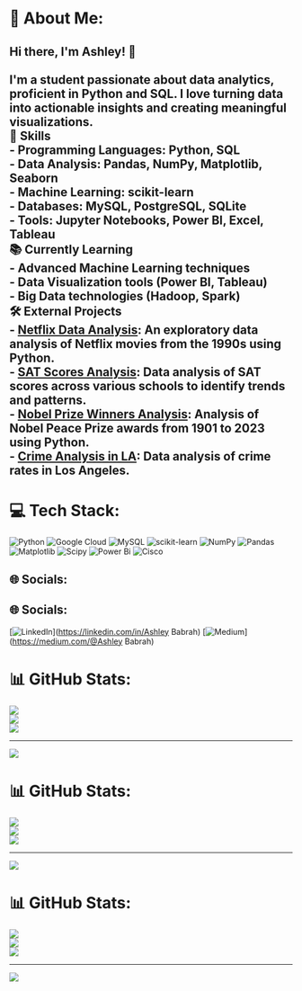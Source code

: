 # 💫 About Me:
Hi there, I'm Ashley! 👋<br><br>I'm a student passionate about data analytics, proficient in Python and SQL. I love turning data into actionable insights and creating meaningful visualizations.<br>🌟 Skills<br>- **Programming Languages**: Python, SQL<br>- **Data Analysis**: Pandas, NumPy, Matplotlib, Seaborn<br>- **Machine Learning**: scikit-learn<br>- **Databases**: MySQL, PostgreSQL, SQLite<br>- **Tools**: Jupyter Notebooks, Power BI, Excel, Tableau<br>📚 Currently Learning<br>- Advanced Machine Learning techniques<br>- Data Visualization tools (Power BI, Tableau)<br>- Big Data technologies (Hadoop, Spark)<br>🛠️ External Projects<br>- **[Netflix Data Analysis](https://www.datacamp.com/datalab/w/fbadc45f-3e0c-4de5-82dd-83f9fb791e15/edit)**: An exploratory data analysis of Netflix movies from the 1990s using Python.<br>- **[SAT Scores Analysis](https://www.datacamp.com/datalab/w/7d5f1180-c09d-4f13-9d48-531eca0718c0/edit)**: Data analysis of SAT scores across various schools to identify trends and patterns.<br>- **[Nobel Prize Winners Analysis](https://www.datacamp.com/datalab/w/6d699aeb-83aa-40b2-a3f0-5752e6699e9e/edit)**: Analysis of Nobel Peace Prize awards from 1901 to 2023 using Python.<br>- **[Crime Analysis in LA](https://www.datacamp.com/datalab/w/a25e9479-583f-460b-a118-83d4bc5e0ded/edit)**: Data analysis of crime rates in Los Angeles.<br>
---


# 💻 Tech Stack:
![Python](https://img.shields.io/badge/python-3670A0?style=for-the-badge&logo=python&logoColor=ffdd54) ![Google Cloud](https://img.shields.io/badge/GoogleCloud-%234285F4.svg?style=for-the-badge&logo=google-cloud&logoColor=white) ![MySQL](https://img.shields.io/badge/mysql-4479A1.svg?style=for-the-badge&logo=mysql&logoColor=white) ![scikit-learn](https://img.shields.io/badge/scikit--learn-%23F7931E.svg?style=for-the-badge&logo=scikit-learn&logoColor=white) ![NumPy](https://img.shields.io/badge/numpy-%23013243.svg?style=for-the-badge&logo=numpy&logoColor=white) ![Pandas](https://img.shields.io/badge/pandas-%23150458.svg?style=for-the-badge&logo=pandas&logoColor=white) ![Matplotlib](https://img.shields.io/badge/Matplotlib-%23ffffff.svg?style=for-the-badge&logo=Matplotlib&logoColor=black) ![Scipy](https://img.shields.io/badge/SciPy-%230C55A5.svg?style=for-the-badge&logo=scipy&logoColor=%white) ![Power Bi](https://img.shields.io/badge/power_bi-F2C811?style=for-the-badge&logo=powerbi&logoColor=black) ![Cisco](https://img.shields.io/badge/cisco-%23049fd9.svg?style=for-the-badge&logo=cisco&logoColor=black)



## 🌐 Socials:

## 🌐 Socials:
[![LinkedIn](https://img.shields.io/badge/LinkedIn-%230077B5.svg?logo=linkedin&logoColor=white)](https://linkedin.com/in/Ashley Babrah) [![Medium](https://img.shields.io/badge/Medium-12100E?logo=medium&logoColor=white)](https://medium.com/@Ashley Babrah) 


# 📊 GitHub Stats:
![](https://github-readme-stats.vercel.app/api?username=ashintech&theme=dark&hide_border=false&include_all_commits=false&count_private=false)<br/>
![](https://github-readme-streak-stats.herokuapp.com/?user=ashintech&theme=dark&hide_border=false)<br/>
![](https://github-readme-stats.vercel.app/api/top-langs/?username=ashintech&theme=dark&hide_border=false&include_all_commits=false&count_private=false&layout=compact)

---
[![](https://visitcount.itsvg.in/api?id=ashintech&icon=0&color=0)](https://visitcount.itsvg.in)

<!-- Proudly created with GPRM ( https://gprm.itsvg.in ) -->


# 📊 GitHub Stats:
![](https://github-readme-stats.vercel.app/api?username=ashintech&theme=dark&hide_border=false&include_all_commits=false&count_private=false)<br/>
![](https://github-readme-streak-stats.herokuapp.com/?user=ashintech&theme=dark&hide_border=false)<br/>
![](https://github-readme-stats.vercel.app/api/top-langs/?username=ashintech&theme=dark&hide_border=false&include_all_commits=false&count_private=false&layout=compact)

---
[![](https://visitcount.itsvg.in/api?id=ashintech&icon=0&color=0)](https://visitcount.itsvg.in)

<!-- Proudly created with GPRM ( https://gprm.itsvg.in ) -->

# 📊 GitHub Stats:
![](https://github-readme-stats.vercel.app/api?username=ashintech&theme=dark&hide_border=false&include_all_commits=false&count_private=false)<br/>
![](https://github-readme-streak-stats.herokuapp.com/?user=ashintech&theme=dark&hide_border=false)<br/>
![](https://github-readme-stats.vercel.app/api/top-langs/?username=ashintech&theme=dark&hide_border=false&include_all_commits=false&count_private=false&layout=compact)

---
[![](https://visitcount.itsvg.in/api?id=ashintech&icon=0&color=0)](https://visitcount.itsvg.in)

<!-- Proudly created with GPRM ( https://gprm.itsvg.in ) -->


<!-- Proudly created with GPRM ( https://gprm.itsvg.in ) -->
